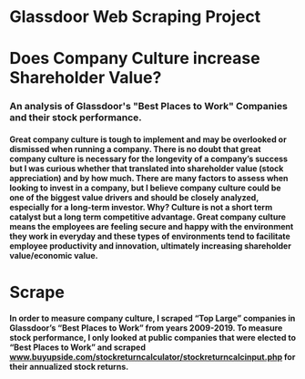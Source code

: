 # Glassdoor Web Scraping Project

# Does Company Culture increase Shareholder Value?
### An analysis of Glassdoor's "Best Places to Work" Companies and their stock performance. 

#### Great company culture is tough to implement and may be overlooked or dismissed when running a company. There is no doubt that great company culture is necessary for the longevity of a company’s success but I was curious whether that translated into shareholder value (stock appreciation) and by how much. There are many factors to assess when looking to invest in a company, but I believe company culture could be one of the biggest value drivers and should be closely analyzed, especially for a long-term investor. Why? Culture is not a short term catalyst but a long term competitive advantage. Great company culture means the employees are feeling secure and happy with the environment they work in everyday and these types of environments tend to facilitate employee productivity and innovation, ultimately increasing shareholder value/economic value. 

# Scrape
#### In order to measure company culture, I scraped “Top Large” companies in Glassdoor’s “Best Places to Work” from years 2009-2019. To measure stock performance, I only looked at public companies that were elected to “Best Places to Work” and scraped www.buyupside.com/stockreturncalculator/stockreturncalcinput.php for their annualized stock returns. 
